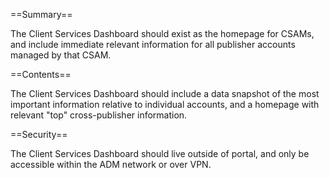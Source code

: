 ==Summary==

The Client Services Dashboard should exist as the homepage for CSAMs, and include immediate relevant information for all publisher accounts managed by that CSAM.

==Contents==

The Client Services Dashboard should include a data snapshot of the most important information relative to individual accounts, and a homepage with relevant "top" cross-publisher information.

==Security==

The Client Services Dashboard should live outside of portal, and only be accessible within the ADM network or over VPN.